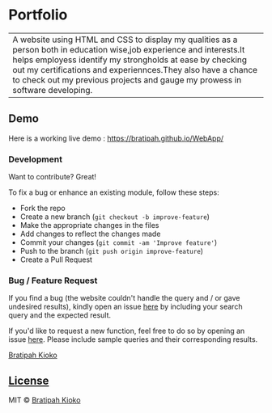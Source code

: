 # Portfolio
<table>
<tr>
<td>
A website using HTML and CSS to display my qualities as a person both in education wise,job experience and interests.It helps employess identify my strongholds at ease by checking out my certifications and experiennces.They also have a chance to check out my previous projects and gauge my prowess in software developing.
</td>
</tr>
</table>


## Demo
Here is a working live demo :  https://bratipah.github.io/WebApp/
 

### Development
Want to contribute? Great!

To fix a bug or enhance an existing module, follow these steps:

- Fork the repo
- Create a new branch (`git checkout -b improve-feature`)
- Make the appropriate changes in the files
- Add changes to reflect the changes made
- Commit your changes (`git commit -am 'Improve feature'`)
- Push to the branch (`git push origin improve-feature`)
- Create a Pull Request 

### Bug / Feature Request

If you find a bug (the website couldn't handle the query and / or gave undesired results), kindly open an issue [here](https://github.com/Bratipah/Portfolio/issues) by including your search query and the expected result.

If you'd like to request a new function, feel free to do so by opening an issue [here](https://github.com/Bratipah/Portfolio/issues). Please include sample queries and their corresponding results.



[Bratipah Kioko ](/images/IMG_20190823_140252.jpg) 

## [License](https://github.com/Bratipah/Portfolio/blob/gh-pages/LICENSE.md)

MIT © [Bratipah Kioko ](https://github.com/bratipah)


